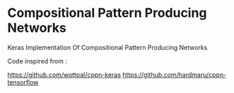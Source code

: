 # Compositional Pattern Producing Networks
Keras Implementation Of Compositional Pattern Producing Networks


Code inspired from :

  https://github.com/wottpal/cppn-keras
  https://github.com/hardmaru/cppn-tensorflow
